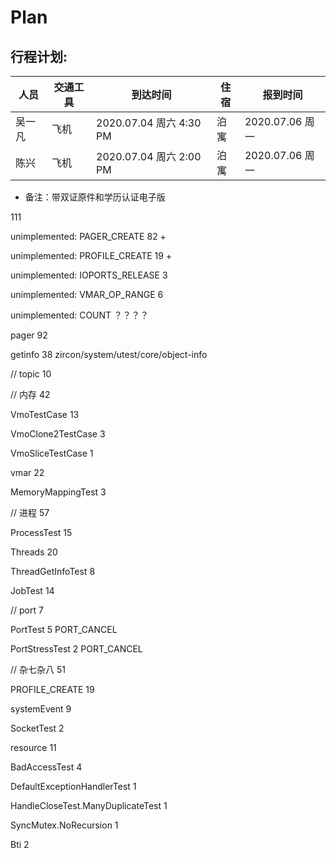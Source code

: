 # Plan
## 行程计划:

| 人员 | 交通工具 | 到达时间 | 住宿 | 报到时间 |
|--|--|--|--|--|
| 吴一凡 | 飞机 | 2020.07.04 周六 4:30 PM | 泊寓 | 2020.07.06 周一 |
| 陈兴 | 飞机 | 2020.07.04 周六 2:00 PM | 泊寓 | 2020.07.06 周一 |

* 备注：带双证原件和学历认证电子版


111 

unimplemented: PAGER_CREATE 82 + 

unimplemented: PROFILE_CREATE 19 +

unimplemented: IOPORTS_RELEASE 3

unimplemented: VMAR_OP_RANGE 6

unimplemented: COUNT ？？？？ 


pager 92

getinfo 38 zircon/system/utest/core/object-info


// topic  10

// 内存 42

VmoTestCase 13 

VmoClone2TestCase 3

VmoSliceTestCase 1

vmar 22 

MemoryMappingTest 3


// 进程 57

ProcessTest 15

Threads 20

ThreadGetInfoTest 8

JobTest 14

// port 7

PortTest 5   PORT_CANCEL

PortStressTest 2 PORT_CANCEL



// 杂七杂八 51

PROFILE_CREATE 19

systemEvent 9

SocketTest 2

resource 11

BadAccessTest 4

DefaultExceptionHandlerTest 1

HandleCloseTest.ManyDuplicateTest  1

SyncMutex.NoRecursion  1

Bti 2 